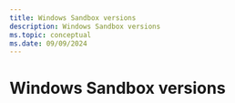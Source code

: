```yaml
---
title: Windows Sandbox versions
description: Windows Sandbox versions
ms.topic: conceptual
ms.date: 09/09/2024
---
```


# Windows Sandbox versions
